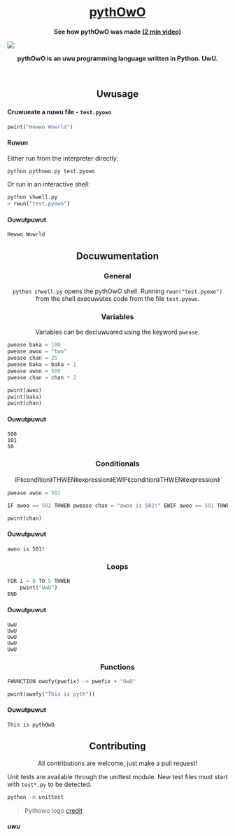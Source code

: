<h1 align="center"><a href="https://youtu.be/czZmkh7CY6M">pythOwO</a></h1>

<p align="center">
	<b>See how pythOwO was made <a href="https://youtu.be/czZmkh7CY6M"> (2 min video) </a></b>
</p>

![](https://raw.githubusercontent.com/virejdasani/pythOwO/main/aswets/imwages/pythowo-banner.png)

<p align="center">
  <b>pythOwO is an uwu programming language written in Python. UwU.</b>
</p>

<br>

<h2 align="center">Uwusage</h2>

<h4 align="left">Cruwueate a nuwu file - <code>test.pyowo</code></h4>

```py
pwint("Hewwo Wowrld")
```

<h4 align="left">Ruwun</h4>

Either run from the interpreter directly:
```sh
python pythowo.py test.pyowo
```

Or run in an interactive shell:
```sh
python shwell.py
> rwun("test.pyowo")
```

<h4 align="left">Ouwutpuwut</h4>

```
Hewwo Wowrld
```

<h2 align="center">Docuwumentation</h2>

<h3 align="center">General</h3>

<p align="center"><code>python shwell.py</code> opens the pythOwO shell. Running <code>rwun("test.pyowo")</code> from the shell execuwutes code from the file <code>test.pyowo</code>.</p>


<h3 align="center">Variables</h3>
<p align="center">Variables can be decluwuared using the keyword <code>pwease</code>.</p>

```py
pwease baka = 100
pwease awoo = "two"
pwease chan = 25
pwease baka = baka + 1
pwease awoo = 500
pwease chan = chan * 2

pwint(awoo)
pwint(baka)
pwint(chan)
```

<h4 align="left">Ouwutpuwut</h4>

```
500
101
50
```

<h3 align="center">Conditionals</h3>
<p align="center">IF《condition》THWEN《expression》EWIF《condition》THWEN《expression》</p>

```py
pwease awoo = 501

IF awoo == 502 THWEN pwease chan = "awoo is 502!" EWIF awoo == 501 THWEN pwease chan = "awoo is 501!" EWSE pwease chan = "awoo is 500!"

pwint(chan)
```

<h4 align="left">Ouwutpuwut</h4>

```
awoo is 501!
```

<h3 align="center">Loops</h3>

```py
FOR i = 0 TO 5 THWEN
	pwint("UwU")
END
```

<h4 align="left">Ouwutpuwut</h4>

```
UwU
UwU
UwU
UwU
UwU
```

<h3 align="center">Functions</h3>

```py
FWUNCTION owofy(pwefix) -> pwefix + "OwO"

pwint(owofy("This is pyth"))
```

<h4 align="left">Ouwutpuwut</h4>

```
This is pythOwO
```

<h2 align="center">Contributing</h2>
<p align="center">All contributions are welcome, just make a pull request!</p>

Unit tests are available through the unittest module. New test files must start with `test*.py` to be detected.

```sh
python -m unittest
```


> Pythowo logo [credit](https://www.reddit.com/r/ProgrammerHumor/comments/vkkyyv/say_hello_to_pythowo_make_sure_to_treat_her_well/)


<h5 align="left">uwu</h5>
